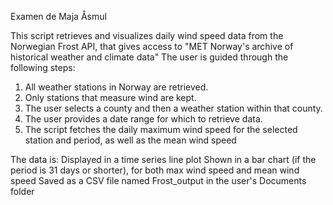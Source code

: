 Examen de Maja Åsmul

This script retrieves and visualizes daily wind speed data from the Norwegian Frost API, that gives access to "MET Norway's archive of historical weather and climate data"
The user is guided through the following steps:

1. All weather stations in Norway are retrieved.
2. Only stations that measure wind are kept.
3. The user selects a county and then a weather station within that county.
4. The user provides a date range for which to retrieve data.
5. The script fetches the daily maximum wind speed for the selected station and period, as well as the mean wind speed

The data is:
Displayed in a time series line plot
Shown in a bar chart (if the period is 31 days or shorter), for both max wind speed and mean wind speed
Saved as a CSV file named Frost_output in the user's Documents folder
